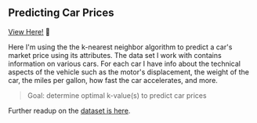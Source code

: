 ## Predicting Car Prices

[View Here!](https://nbviewer.jupyter.org/github/epatter1/predicting_car_prices/blob/master/Predicting%20Car%20Prices_KNN.ipynb) :eyes:

Here I'm using the the k-nearest neighbor algorithm to predict a car's market price using its attributes. The data set I work with contains information on various cars. For each car I have info about the technical aspects of the vehicle such as the motor's displacement, the weight of the car, the miles per gallon, how fast the car accelerates, and more.

> Goal: determine optimal k-value(s) to predict car prices

Further readup on the [dataset is here](https://archive.ics.uci.edu/ml/datasets/automobile).
